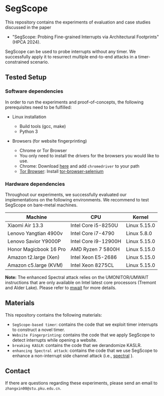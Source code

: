 # SegScope
This repository contains the experiments of evaluation and case studies discussed in the paper  
* "SegScope: Probing Fine-grained Interrupts via Architectural Footprints" (HPCA 2024).
  
SegScope can be used to probe interrupts without any timer. We successfully apply it to resurrect multiple end-to-end attacks in a timer-constrained scenario.

## Tested Setup

### Software dependencies
In order to run the experiments and proof-of-concepts, the following prerequisites need to be fulfilled:

* Linux installation
  * Build tools (gcc, make)
  * Python 3

* Browsers (for website fingerprinting)
  * Chrome or Tor Browser
  * You only need to install the drivers for the browsers you would like to use.

  - Chrome: Download [here](https://chromedriver.chromium.org/downloads) and add `chromedriver` to your path
  - [Tor Browser](https://www.torproject.org): Install [tor-browser-selenium](https://github.com/webfp/tor-browser-selenium)

### Hardware dependencies
Throughout our experiments, we successfully evaluated our implementations on the following environments. We recommend to test SegScope on bare-metal machines.

| Machine                | CPU                  | Kernel          |
| ---------------------- | -------------------  | --------------- |
| Xiaomi Air 13.3        | Intel Core i5-8250U  | Linux 5.15.0    |
| Lenovo Yangtian 4900v  | Intel Core i7-4790   | Linux 5.8.0     |
| Lenovo Savior Y9000P   | Intel Core i9-12900H | Linux 5.15.0    |
| Honor Magicbook 16 Pro | AMD Ryzen 7 5800H    | Linux 5.15.0    |
| Amazon t2.large (Xen)  | Intel Xeon E5-2686   | Linux 5.15.0    |
| Amazon c5.large (KVM)  | Intel Xeon 8275CL    | Linux 5.15.0    |

 **Note:** The enhanced Spectral attack relies on the UMONITOR/UMWAIT instructions that are only available on Intel latest core processors (Tremont and Alder Lake). Please refer to [mwait](https://github.com/cispa/mwait) for more details.


## Materials
This repository contains the following materials:

* `SegScope-based timer`: contains the code that we exploit timer interrupts to construct a novel timer.
* `Website Fingerprinting`: contains the code that we apply SegScope to detect interrupts while opening a website.
* `breaking KASLR`: contains the code that we derandomize KASLR.
* `enhancing Spectral attack`: contains the code that we use SegScope to enhance a non-interrupt side channel attack (i.e., [spectral](https://github.com/cispa/mwait) ).

## Contact
If there are questions regarding these experiments, please send an email to `zhangxin00@stu.pku.edu.cn`.
